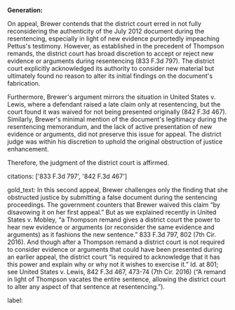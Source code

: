 **Generation:**

On appeal, Brewer contends that the district court erred in not fully reconsidering the authenticity of the July 2012 document during the resentencing, especially in light of new evidence purportedly impeaching Pettus's testimony. However, as established in the precedent of Thompson remands, the district court has broad discretion to accept or reject new evidence or arguments during resentencing (833 F.3d 797). The district court explicitly acknowledged its authority to consider new material but ultimately found no reason to alter its initial findings on the document's fabrication.

Furthermore, Brewer's argument mirrors the situation in United States v. Lewis, where a defendant raised a late claim only at resentencing, but the court found it was waived for not being presented originally (842 F.3d 467). Similarly, Brewer's minimal mention of the document's legitimacy during the resentencing memorandum, and the lack of active presentation of new evidence or arguments, did not preserve this issue for appeal. The district judge was within his discretion to uphold the original obstruction of justice enhancement.

Therefore, the judgment of the district court is affirmed.

citations: ['833 F.3d 797', '842 F.3d 467']

gold_text: In this second appeal, Brewer challenges only the finding that she obstructed justice by submitting a false document during the sentencing proceedings. The government counters that Brewer waived this claim “by disavowing it on her first appeal.” But as we explained recently in United States v. Mobley, “a Thompson remand gives a district court the power to hear new evidence or arguments (or reconsider the same evidence and arguments) as it fashions the new sentence.” 833 F.3d 797, 802 (7th Cir. 2016). And though after a Thompson remand a district court is not required to consider evidence or arguments that could have been presented during an earlier appeal, the district court “is required to acknowledge that it has this power and explain why or why not it wishes to exercise it.” Id. at 801; see United States v. Lewis, 842 F.3d 467, 473-74 (7th Cir. 2016) (“A remand in light of Thompson vacates the entire sentence, allowing the district court to alter any aspect of that sentence at resentencing.”).

label: 